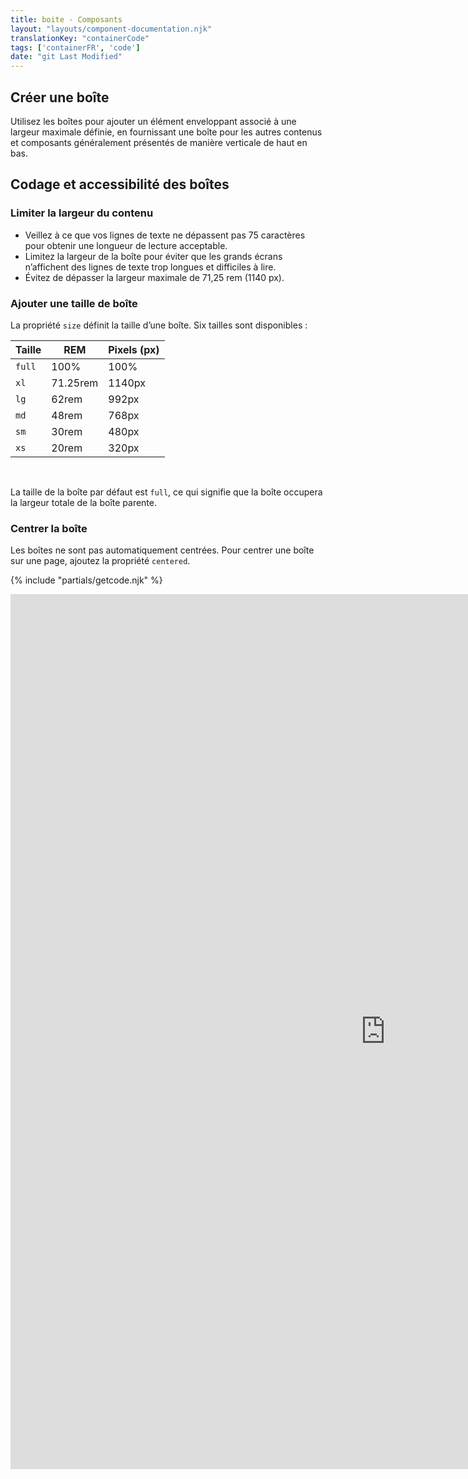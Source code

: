 ```yaml
---
title: boite - Composants
layout: "layouts/component-documentation.njk"
translationKey: "containerCode"
tags: ['containerFR', 'code']
date: "git Last Modified"
---
```


## Créer une boîte

Utilisez les boîtes pour ajouter un élément enveloppant associé à une largeur maximale définie, en fournissant une boîte pour les autres contenus et composants généralement présentés de manière verticale de haut en bas.

## Codage et accessibilité des boîtes

### Limiter la largeur du contenu

- Veillez à ce que vos lignes de texte ne dépassent pas 75 caractères pour obtenir une longueur de lecture acceptable.
- Limitez la largeur de la boîte pour éviter que les grands écrans n’affichent des lignes de texte trop longues et difficiles à lire.
- Évitez de dépasser la largeur maximale de 71,25 rem (1140 px).

### Ajouter une taille de boîte

La propriété `size` définit la taille d’une boîte. Six tailles sont disponibles :

| Taille | REM | Pixels (px) |
| ---- | --- | ----------- |
| `full` | 100% | 100% |
| `xl` | 71.25rem | 1140px |
| `lg` | 62rem | 992px |
| `md` | 48rem | 768px |
| `sm` | 30rem | 480px |
| `xs` | 20rem | 320px |

<br/>

La taille de la boîte par défaut est `full`, ce qui signifie que la boîte occupera la largeur totale de la boîte parente.

### Centrer la boîte

Les boîtes ne sont pas automatiquement centrées. Pour centrer une boîte sur une page, ajoutez la propriété `centered`.

{% include "partials/getcode.njk" %}

<iframe
  title="Survol des propriétés et des évènements relatifs à gcds-container."
  src="https://cds-snc.github.io/gcds-components/iframe.html?viewMode=docs&singleStory=true&id=components-container--events-properties"
  width="1200"
  height="1400"
  style="display: block; margin: 0 auto;"
  frameBorder="0"
  allow="clipboard-write"
></iframe>
